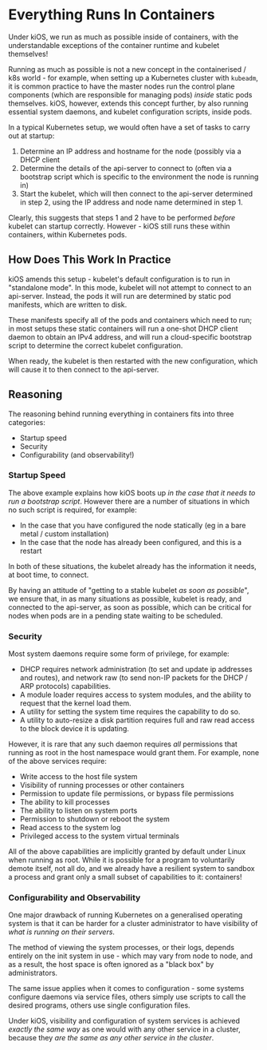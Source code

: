 # Everything Runs In Containers

Under kiOS, we run as much as possible inside of containers, with the
understandable exceptions of the container runtime and kubelet
themselves!

Running as much as possible is not a new concept in the containerised /
k8s world - for example, when setting up a Kubernetes cluster with
`kubeadm`, it is common practice to have the master nodes run the
control plane components (which are responsible for managing pods)
_inside_ static pods themselves. kiOS, however, extends this concept
further, by also running essential system daemons, and kubelet
configuration scripts, inside pods.

In a typical Kubernetes setup, we would often have a set of tasks to
carry out at startup:

1. Determine an IP address and hostname for the node (possibly via a
   DHCP client
2. Determine the details of the api-server to connect to (often via a
   bootstrap script which is specific to the environment the node is
   running in)
3. Start the kubelet, which will then connect to the api-server
   determined in step 2, using the IP address and node name determined
   in step 1.

Clearly, this suggests that steps 1 and 2 have to be performed _before_
kubelet can startup correctly. However - kiOS still runs these within
containers, within Kubernetes pods.

## How Does This Work In Practice

kiOS amends this setup - kubelet's default configuration is to run in
"standalone mode". In this mode, kubelet will not attempt to connect to
an api-server. Instead, the pods it will run are determined by
static pod manifests, which are written to disk.

These manifests specify all of the pods and containers which need to
run; in most setups these static containers will run a one-shot DHCP
client daemon to obtain an IPv4 address, and will run a cloud-specific
bootstrap script to determine the correct kubelet configuration.

When ready, the kubelet is then restarted with the new configuration,
which will cause it to then connect to the api-server.

## Reasoning

The reasoning behind running everything in containers fits into three
categories:

- Startup speed
- Security
- Configurability (and observability!)

### Startup Speed

The above example explains how kiOS boots up _in the case that it needs
to run a bootstrap script_. However there are a number of situations in
which no such script is required, for example:

- In the case that you have configured the node statically (eg in a bare
  metal / custom installation)
- In the case that the node has already been configured, and this is a
  restart

In both of these situations, the kubelet already has the information it
needs, at boot time, to connect.

By having an attitude of "getting to a stable kubelet _as soon as
possible_", we ensure that, in as many situations as possible, kubelet
is ready, and connected to the api-server, as soon as possible, which
can be critical for nodes when pods are in a pending state waiting to be
scheduled.

### Security

Most system daemons require some form of privilege, for example:

- DHCP requires network administration (to set and update ip addresses
  and routes), and network raw (to send non-IP packets for the DHCP /
  ARP protocols) capabilities.
- A module loader requires access to system modules, and the ability to
  request that the kernel load them.
- A utility for setting the system time requires the capability to do
  so.
- A utility to auto-resize a disk partition requires full and raw read
  access to the block device it is updating.

However, it is rare that any such daemon requires _all_ permissions that
running as root in the host namespace would grant them. For example,
none of the above services require:

- Write access to the host file system
- Visibility of running processes or other containers
- Permission to update file permissions, or bypass file permissions
- The ability to kill processes
- The ability to listen on system ports
- Permission to shutdown or reboot the system
- Read access to the system log
- Privileged access to the system virtual terminals

All of the above capabilities are implicitly granted by default under
Linux when running as root. While it is possible for a program to
voluntarily demote itself, not all do, and we already have a resilient
system to sandbox a process and grant only a small subset of
capabilities to it: containers!

### Configurability and Observability

One major drawback of running Kubernetes on a generalised operating
system is that it can be harder for a cluster administrator to have
visibility of _what is running on their servers_.

The method of viewing the system processes, or their logs, depends
entirely on the init system in use - which may vary from node to node,
and as a result, the host space is often ignored as a "black box" by
administrators.

The same issue applies when it comes to configuration - some systems
configure daemons via service files, others simply use scripts to call
the desired programs, others use single configuration files.

Under kiOS, visibility and configuration of system services is achieved
_exactly the same way_ as one would with any other service in a cluster,
because they _are the same as any other service in the cluster_.
